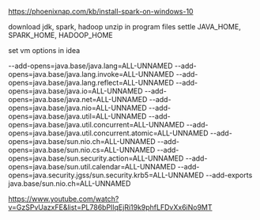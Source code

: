 https://phoenixnap.com/kb/install-spark-on-windows-10

download jdk, spark, hadoop
unzip in program files
settle JAVA_HOME, SPARK_HOME, HADOOP_HOME

set vm options in idea

--add-opens=java.base/java.lang=ALL-UNNAMED
--add-opens=java.base/java.lang.invoke=ALL-UNNAMED
--add-opens=java.base/java.lang.reflect=ALL-UNNAMED
--add-opens=java.base/java.io=ALL-UNNAMED
--add-opens=java.base/java.net=ALL-UNNAMED
--add-opens=java.base/java.nio=ALL-UNNAMED
--add-opens=java.base/java.util=ALL-UNNAMED
--add-opens=java.base/java.util.concurrent=ALL-UNNAMED
--add-opens=java.base/java.util.concurrent.atomic=ALL-UNNAMED
--add-opens=java.base/sun.nio.ch=ALL-UNNAMED
--add-opens=java.base/sun.nio.cs=ALL-UNNAMED
--add-opens=java.base/sun.security.action=ALL-UNNAMED
--add-opens=java.base/sun.util.calendar=ALL-UNNAMED
--add-opens=java.security.jgss/sun.security.krb5=ALL-UNNAMED
--add-exports java.base/sun.nio.ch=ALL-UNNAMED




https://www.youtube.com/watch?v=GzSPvUazxFE&list=PL786bPIlqEjRi19k9phfLFDvXx6iNo9MT